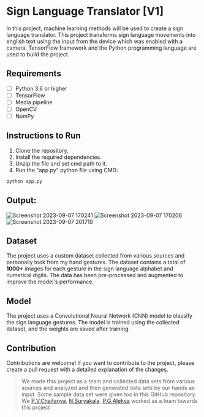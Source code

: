 # Sign Language Translator [V1]
In this project, machine learning methods will be used to create a sign language translator. This project transforms sign language movements into english text using the input from the device which was enabled with a camera. TensorFlow framework and the Python programming language are used to build the project. 

## Requirements
- [ ] Python 3.6 or higher
- [ ] TensorFlow
- [ ] Media pipeline
- [ ] OpenCV
- [ ] NumPy

## Instructions to Run
1. Clone the repository.
2. Install the required dependencies.
3. Unzip the file and set cmd path to it. 
4. Run the "app.py" python file using CMD:
```bash
python app.py
```

## Output:
![Screenshot 2023-09-07 170241](https://github.com/pvchaitanya8/Sign-Language-Translator-V1-/assets/93573686/1d223010-8616-49b8-bdbe-bc92c1224e32)
![Screenshot 2023-09-07 170206](https://github.com/pvchaitanya8/Sign-Language-Translator-V1-/assets/93573686/6d2dd528-85cc-4846-8b03-1c0586e6682c)
![Screenshot 2023-09-07 201710](https://github.com/pvchaitanya8/Sign-Language-Translator-V1-/assets/93573686/42308c91-f63c-4e82-b268-7af5a4be9801)

## Dataset
The project uses a custom dataset collected from various sources and personally took from my hand gestures. The dataset contains a total of **1000+** images for each gesture in the sign language alphabet and numerical digits. The data has been pre-processed and augmented to improve the model's performance.

## Model
The project uses a Convolutional Neural Network (CNN) model to classify the sign language gestures. The model is trained using the collected dataset, and the weights are saved after training.


## Contribution
Contributions are welcome! If you want to contribute to the project, please create a pull request with a detailed explanation of the changes.

> We made this project as a team and collected data sets from various sources and analyzed and then generated data sets by our hands as input. Some sample data set were given too in this GitHub repository. We [P.V.Chaitanya](https://github.com/pvchaitanya8), [N.Suryakala](https://github.com/suryakala-1a), [P.G.Alekya](https://github.com/Gowri2003Alekya) worked as a team towards this project

